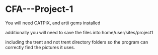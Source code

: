 # CFA---Project-1


 You will need CATPIX, and artii gems installed

 additionally you will need to save the files into home/user/sites/project1

 including the trent and not trent directory folders so the program can correctly
 find the pictures it uses.


 
